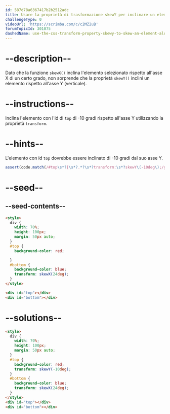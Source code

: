 ```yaml
---
id: 587d78a6367417b2b2512adc
title: Usare la proprietà di trasformazione skewY per inclinare un elemento sull'asse Y
challengeType: 0
videoUrl: 'https://scrimba.com/c/c2MZ2uB'
forumTopicId: 301075
dashedName: use-the-css-transform-property-skewy-to-skew-an-element-along-the-y-axis
---
```


# --description--

Dato che la funzione `skewX()` inclina l'elemento selezionato rispetto all'asse X di un certo grado, non sorprende che la proprietà `skewY()` inclini un elemento rispetto all'asse Y (verticale).

# --instructions--

Inclina l'elemento con l'id di `top` di -10 gradi rispetto all'asse Y utilizzando la proprietà `transform`.

# --hints--

L'elemento con id `top` dovrebbe essere inclinato di -10 gradi dal suo asse Y.

```js
assert(code.match(/#top\s*?{\s*?.*?\s*?transform:\s*?skewY\(-10deg\);/g));
```

# --seed--

## --seed-contents--

```html
<style>
  div {
    width: 70%;
    height: 100px;
    margin: 50px auto;
  }
  #top {
    background-color: red;

  }
  #bottom {
    background-color: blue;
    transform: skewX(24deg);
  }
</style>

<div id="top"></div>
<div id="bottom"></div>
```

# --solutions--

```html
<style>
  div {
    width: 70%;
    height: 100px;
    margin: 50px auto;
  }
  #top {
    background-color: red;
    transform: skewY(-10deg);
  }
  #bottom {
    background-color: blue;
    transform: skewX(24deg);
  }
</style>
<div id="top"></div>
<div id="bottom"></div>
```
